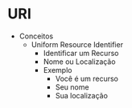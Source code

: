 # URI

* Conceitos
    * Uniform Resource Identifier
        * Identificar um Recurso
        * Nome ou Localização
        * Exemplo
            * Você é um recurso
            * Seu nome
            * Sua localização


